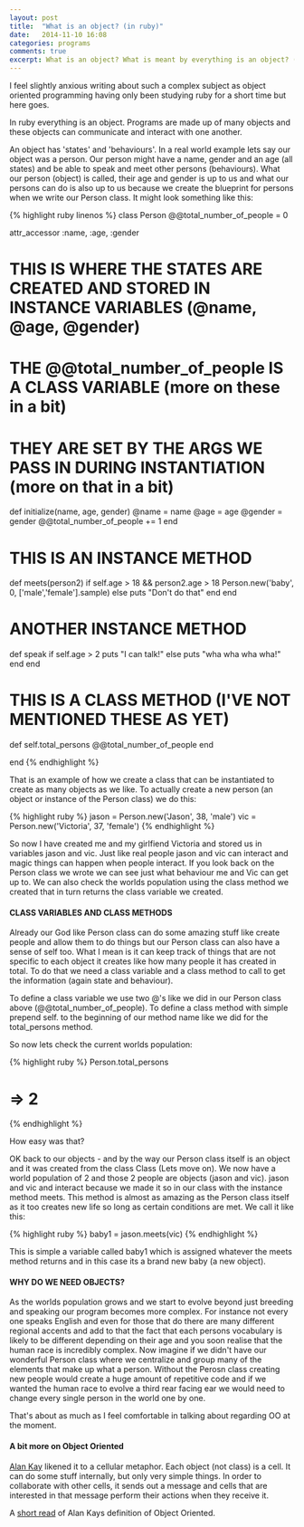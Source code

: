 ```yaml
---
layout: post
title:  "What is an object? (in ruby)"
date:   2014-11-10 16:08
categories: programs
comments: true
excerpt: What is an object? What is meant by everything is an object? (in ruby)
---
```


I feel slightly anxious writing about such a complex subject as object oriented programming having only been studying ruby for a short time but here goes. 

In ruby everything is an object. Programs are made up of many objects and these objects can communicate and interact with one another. 

An object has 'states' and 'behaviours'. In a real world example lets say our object was a person. Our person might have a name, gender and an age (all states) and be able to speak and meet other persons (behaviours). What our person (object) is called, their age and gender is up to us and what our persons can do is also up to us because we create the blueprint for persons when we write our Person class. It might look something like this:

{% highlight ruby linenos %}
class Person
  @@total_number_of_people = 0

  attr_accessor :name, :age, :gender

  # THIS IS WHERE THE STATES ARE CREATED AND STORED IN INSTANCE VARIABLES (@name, @age, @gender)
  # THE @@total_number_of_people IS A CLASS VARIABLE (more on these in a bit)
  # THEY ARE SET BY THE ARGS WE PASS IN DURING INSTANTIATION (more on that in a bit)
  def initialize(name, age, gender)
    @name = name
    @age = age
    @gender = gender
    @@total_number_of_people += 1
  end
  
  # THIS IS AN INSTANCE METHOD
  def meets(person2)
    if self.age > 18 && person2.age > 18 
      Person.new('baby', 0, ['male','female'].sample)
    else
      puts "Don't do that"
    end
  end

  # ANOTHER INSTANCE METHOD
  def speak
    if self.age > 2
      puts "I can talk!"
    else
      puts "wha wha wha wha!"
    end
  end

  # THIS IS A CLASS METHOD (I'VE NOT MENTIONED THESE AS YET)
  def self.total_persons
    @@total_number_of_people
  end

end
{% endhighlight %}

That is an example of how we create a class that can be instantiated to create as many objects as we like. To actually create a new person (an object or instance of the Person class) we do this:

{% highlight ruby %}
jason = Person.new('Jason', 38, 'male')
vic = Person.new('Victoria', 37, 'female')
{% endhighlight %}

So now I have created me and my girlfiend Victoria and stored us in variables jason and vic. Just like real people jason and vic can interact and magic things can happen when people interact. If you look back on the Person class we wrote we can see just what behaviour me and Vic can get up to. We can also check the worlds population using the class method we created that in turn returns the class variable we created.

<h4>CLASS VARIABLES AND CLASS METHODS</h4>
Already our God like Person class can do some amazing stuff like create people and allow them to do things but our Person class can also have a sense of self too. What I mean is it can keep track of things that are not specific to each object it creates like how many people it has created in total. To do that we need a class variable and a class method to call to get the information (again state and behaviour).

To define a class variable we use two @'s like we did in our Person class above (@@total_number_of_people). To define a class method with simple prepend self. to the beginning of our method name like we did for the total_persons method. 

So now lets check the current worlds population:

{% highlight ruby %}
Person.total_persons
# => 2
{% endhighlight %}

How easy was that? 

OK back to our objects - and by the way our Person class itself is an object and it was created from the class Class (Lets move on). We now have a world population of 2 and those 2 people are objects (jason and vic). jason and vic and interact because we made it so in our class with the instance method meets. This method is almost as amazing as the Person class itself as it too creates new life so long as certain conditions are met. We call it like this:

{% highlight ruby %}
baby1 = jason.meets(vic)
{% endhighlight %}

This is simple a variable called baby1 which is assigned whatever the meets method returns and in this case its a brand new baby (a new object).


<h4>WHY DO WE NEED OBJECTS?</h4>
As the worlds population grows and we start to evolve beyond just breeding and speaking our program becomes more complex. For instance not every one speaks English and even for those that do there are many different regional accents and add to that the fact that each persons vocabulary is likely to be different depending on their age and you soon realise that the human race is incredibly complex. Now imagine if we didn't have our wonderful Person class where we centralize and group many of the elements that make up what a person. Without the Perosn class creating new people would create a huge amount of repetitive code and if we wanted the human race to evolve a third rear facing ear we would need to change every single person in the world one by one.

That's about as much as I feel comfortable in talking about regarding OO at the moment.

<h4>A bit more on Object Oriented</h4>
<a href="http://en.wikipedia.org/wiki/Alan_Kay">Alan Kay</a> likened it to a cellular metaphor. Each object (not class) is a cell. It can do some stuff internally, but only very simple things. In order to collaborate with other cells, it sends out a message and cells that are interested in that message perform their actions when they receive it.

A <a href="http://c2.com/cgi/wiki?AlanKaysDefinitionOfObjectOriented">short read</a> of Alan Kays definition of Object Oriented.


